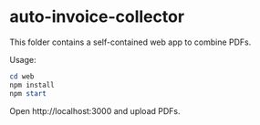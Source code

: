 # auto-invoice-collector

This folder contains a self-contained web app to combine PDFs.

Usage:

```powershell
cd web
npm install
npm start
```

Open http://localhost:3000 and upload PDFs.
